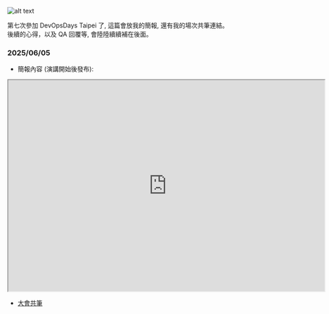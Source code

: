 ![alt text](/images/2025-06-05-devopsdays/logo.jpg)

第七次參加 DevOpsDays Taipei 了, 這篇會放我的簡報, 還有我的場次共筆連結。
後續的心得，以及 QA 回覆等, 會陸陸續續補在後面。

<!--more-->

### 2025/06/05

- 簡報內容 (演講開始後發布):

<iframe src="https://docs.google.com/presentation/d/e/2PACX-1vQxjwDVoiFso6bL-Tn5sDXSPDxYlBIKqCXNxiH4jvWgWR6w_L7F56ut0wtnyAg23h6yT0czExPh4hGb/pubembed?start=false&loop=false&delayms=3000" frameborder="1" width="720" height="480" allowfullscreen="true" mozallowfullscreen="true" webkitallowfullscreen="true"></iframe>

- [大會共筆](https://hackmd.io/@DevOpsDay/2025/%2FSkkpnJ8zxg)